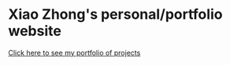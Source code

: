 # Xiao Zhong's personal/portfolio website
[Click here to see my portfolio of projects](https://xiaozhong21.github.io/portfolio-page/)
